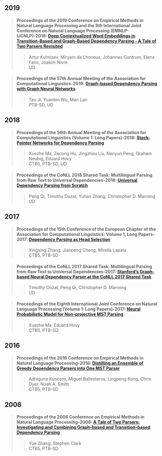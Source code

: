 ## 2019  

>#### Proceedings of the 2019 Conference on Empirical Methods in Natural Language Processing and the 9th International Joint Conference on Natural Language Processing (EMNLP-IJCNLP)-2019: [Deep Contextualized Word Embeddings in Transition-Based and Graph-Based Dependency Parsing - A Tale of Two Parsers Revisited](./paper/D19-1277.pdf)  
>> Artur Kulmizev, Miryam de Lhoneux, Johannes Gontrum, Elena Fano, Joakim Nivre  
>> UD  

>#### Proceedings of the 57th Annual Meeting of the Association for Computational Linguistics-2019: [Graph-based Dependency Parsing with Graph Neural Networks](./paper/P19-1237.pdf)  
>> Tao Ji, Yuanbin Wu, Man Lan  
>> PTB-SD, UD  

## 2018  

>#### Proceedings of the 56th Annual Meeting of the Association for Computational Linguistics (Volume 1: Long Papers)-2018: [Stack-Pointer Networks for Dependency Parsing](./paper/P18-1130.pdf)  
>> Xuezhe Ma, Zecong Hu, Jingzhou Liu, Nanyun Peng, Graham Neubig, Eduard Hovy  
>> CTB5, PTB-SD, UD  

>#### Proceedings of the CoNLL 2018 Shared Task: Multilingual Parsing from Raw Text to Universal Dependencies-2018: [Universal Dependency Parsing from Scratch](./paper/K18-2016.pdf)
>> Peng Qi, Timothy Dozat, Yuhao Zhang, Christopher D. Manning  
>> UD  

## 2017  

>#### Proceedings of the 15th Conference of the European Chapter of the Association for Computational Linguistics: Volume 1, Long Papers-2017: [Dependency Parsing as Head Selection](./papaer/E17-1063.pdf)  
>> Xingxing Zhang, Jianpeng Cheng, Mirella Lapata  
>> CTB5, PTB-SD  

>#### Proceedings of the CoNLL 2017 Shared Task: Multilingual Parsing from Raw Text to Universal Dependencies-2017: [Stanford’s Graph-based Neural Dependency Parser at the CoNLL 2017 Shared Task](./paper/K17-3002.pdf)  
>> Timothy Dozat, Peng Qi, Christopher D. Manning  
>> UD  

>#### Proceedings of the Eighth International Joint Conference on Natural Language Processing (Volume 1: Long Papers)-2017: [Neural Probabilistic Model for Non-projective MST Parsing](./paper/I17-1007.pdf)  
>> Xuezhe Ma, Eduard Hovy  
>> CTB5, PTB-SD  

## 2016  

>#### Proceedings of the 2016 Conference on Empirical Methods in Natural Language Processing-2016: [Distilling an Ensemble of Greedy Dependency Parsers into One MST Parser](./paper/D16-1180.pdf)  
>> Adhiguna Kuncoro, Miguel Ballesteros, Lingpeng Kong, Chris Dyer, Noah A. Smith  
>> CTB5, PTB-SD  

## 2008  

>#### Proceedings of the 2008 Conference on Empirical Methods in Natural Language Processing-2008: [A Tale of Two Parsers: Investigating and Combining Graph-based and Transition-based Dependency Parsing](./paper/D08-1059.pdf)  
>> Yue Zhang, Stephen Clark  
>> CTB5, PTB-SD  
